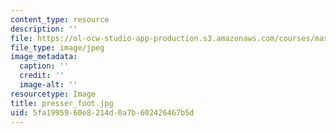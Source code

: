 ```yaml
---
content_type: resource
description: ''
file: https://ol-ocw-studio-app-production.s3.amazonaws.com/courses/mas-962-special-topics-new-textiles-spring-2010/5fa1995960e8214d0a7b602426467b5d_presser_foot.jpg
file_type: image/jpeg
image_metadata:
  caption: ''
  credit: ''
  image-alt: ''
resourcetype: Image
title: presser_foot.jpg
uid: 5fa19959-60e8-214d-0a7b-602426467b5d
---
```

